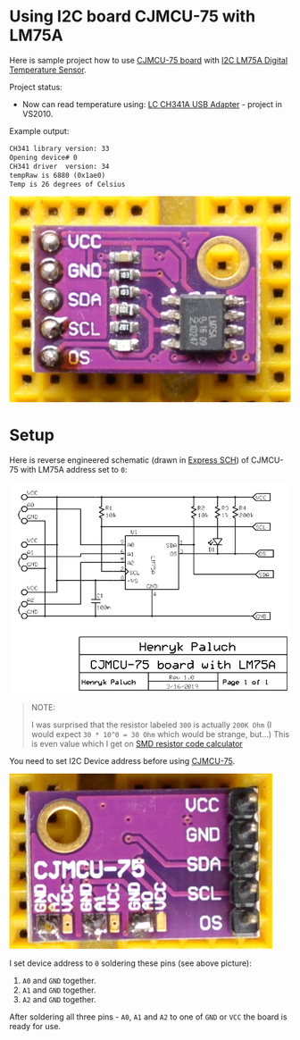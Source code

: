 # Using I2C board CJMCU-75 with LM75A

Here is sample project how to use [CJMCU-75 board][CJMCU-75]
with [I2C LM75A Digital Temperature Sensor][LM75A].

Project status:

* Now can read temperature
  using: [LC CH341A USB Adapter][Connecting LC CH341A USB Adapter to I2C Digital Temperature sensor LM75A] - project in VS2010.

Example output:

```
CH341 library version: 33
Opening device# 0
CH341 driver  version: 34
tempRaw is 6880 (0x1ae0)
Temp is 26 degrees of Celsius
```

![CJMCU-75 Top](https://github.com/hpaluch/i2c-cjmcu-75/blob/master/assets/cjmcu-75-top.jpg?raw=true) 

# Setup 

Here is reverse engineered schematic (drawn in [Express SCH][Express SCH]) of CJMCU-75 with LM75A address set to `0`:

![CJMCU-75 Schematic](https://github.com/hpaluch/i2c-cjmcu-75/blob/master/assets/ExpressPCB/cjmcu-75.png?raw=true) 

> NOTE:
>
> I was surprised that the resistor labeled `300` is actually
> `200K Ohm` (I would expect `30 * 10^0 = 30 Ohm` which would be strange, but...)
> This is even value which I get
>  on [SMD resistor code calculator][SMD resistor code calculator]

You need to set I2C Device address before using [CJMCU-75][CJMCU-75].

![CJMCU-75 Bottom](https://github.com/hpaluch/i2c-cjmcu-75/blob/master/assets/cjmcu-75-bottom.jpg?raw=true) 

I set device address to `0` soldering these pins (see above picture):

1. `A0` and `GND` together.
1. `A1` and `GND` together.
1. `A2` and `GND` together.

After soldering all three pins - `A0`, `A1` and `A2` to one of `GND`
or `VCC` the board is ready for use.

[Connecting LC CH341A USB Adapter to I2C Digital Temperature sensor LM75A]: https://github.com/hpaluch/i2c-cjmcu-75/tree/master/ch341-i2c-lm75a


[Express SCH]: https://www.expresspcb.com/expresspcb/
[SMD resistor code calculator]: https://www.hobby-hour.com/electronics/smdcalc.php
[LM75A]: http://www.ti.com/lit/ds/symlink/lm75a.pdf
[CJMCU-75]: https://www.amazon.de/gp/product/B01FQWN79W/
